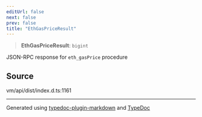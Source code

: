 ```yaml
---
editUrl: false
next: false
prev: false
title: "EthGasPriceResult"
---
```


> **EthGasPriceResult**: `bigint`

JSON-RPC response for `eth_gasPrice` procedure

## Source

vm/api/dist/index.d.ts:1161

***
Generated using [typedoc-plugin-markdown](https://www.npmjs.com/package/typedoc-plugin-markdown) and [TypeDoc](https://typedoc.org/)
